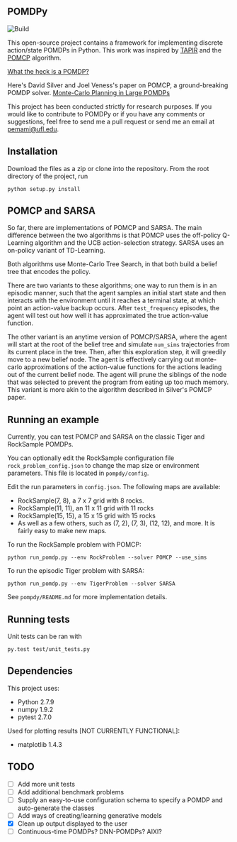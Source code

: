 ## POMDPy
![Build](https://travis-ci.org/pemami4911/POMDPy.svg?branch=master)

This open-source project contains a framework for implementing discrete action/state POMDPs in Python. This work was inspired by [TAPIR](http://robotics.itee.uq.edu.au/~hannakur/dokuwiki/doku.php?id=wiki:tapir) and the [POMCP](http://www0.cs.ucl.ac.uk/staff/D.Silver/web/Applications.html) algorithm.

[What the heck is a POMDP?](http://www.pomdp.org/tutorial/index.shtml)

Here's David Silver and Joel Veness's paper on POMCP, a ground-breaking POMDP solver. [Monte-Carlo Planning in Large POMDPs](http://papers.nips.cc/paper/4031-monte-carlo-planning-in-large-pomdps.pdf)

This project has been conducted strictly for research purposes. If you would like to contribute to POMDPy or if you have any comments or suggestions, feel free to send me a pull request or send me an email at pemami@ufl.edu.  

## Installation ##
Download the files as a zip or clone into the repository.
From the root directory of the project, run
 
    python setup.py install

## POMCP and SARSA ##

So far, there are implementations of POMCP and SARSA. The main difference between the two algorithms is that POMCP uses the off-policy Q-Learning
algorithm and the UCB action-selection strategy. SARSA uses an on-policy variant of TD-Learning. 

Both algorithms use Monte-Carlo Tree Search, in that both build a belief tree that encodes the policy. 

There are two variants to these algorithms; one way to run them is in an episodic manner, such that the agent samples an initial 
start state and then interacts with the environment until it reaches a terminal state, at which point an action-value backup 
occurs. After `test_frequency` episodes, the agent will test out how well it has approximated the true action-value function. 

The other variant is an anytime version of POMCP/SARSA, where the agent will start at the root of the belief tree and simulate `num_sims` trajectories 
from its current place in the tree. Then, after this exploration step, it will greedily move to a new belief node. The agent is effectively 
carrying out monte-carlo approximations of the action-value functions for the actions leading out of the current belief node.
The agent will prune the siblings of the node that was selected to prevent the program from eating up too much memory.
This variant is more akin to the algorithm described in Silver's POMCP paper. 

## Running an example ##
Currently, you can test POMCP and SARSA on the classic Tiger and RockSample POMDPs. 

You can optionally edit the RockSample configuration file `rock_problem_config.json` to change the map size or environment parameters.
This file is located in `pompdy/config`.

Edit the run parameters in `config.json`.
The following maps are available:
* RockSample(7, 8), a 7 x 7 grid with 8 rocks.
* RockSample(11, 11), an 11 x 11 grid with 11 rocks
* RockSample(15, 15), a 15 x 15 grid with 15 rocks
* As well as a few others, such as (7, 2), (7, 3), (12, 12), and more. It is fairly easy to make new maps.

To run the RockSample problem with POMCP:

    python run_pomdp.py --env RockProblem --solver POMCP --use_sims
        
To run the episodic Tiger problem with SARSA: 

    python run_pomdp.py --env TigerProblem --solver SARSA
       
See `pompdy/README.md` for more implementation details.

## Running tests ##
Unit tests can be ran with 
    
    py.test test/unit_tests.py
    
## Dependencies ##

This project uses:

* Python 2.7.9
* numpy 1.9.2
* pytest 2.7.0

Used for plotting results [NOT CURRENTLY FUNCTIONAL]:

* matplotlib 1.4.3

## TODO ##
* [ ] Add more unit tests
* [ ] Add additional benchmark problems 
* [ ] Supply an easy-to-use configuration schema to specify a POMDP and auto-generate the classes
* [ ] Add ways of creating/learning generative models
* [x] Clean up output displayed to the user
* [ ] Continuous-time POMDPs? DNN-POMDPs? AIXI?
